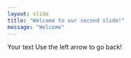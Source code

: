 ```yaml
---
layout: slide
title: "Welcome to our second slide!"
message: "Welcome"
---
```

Your text
Use the left arrow to go back!
